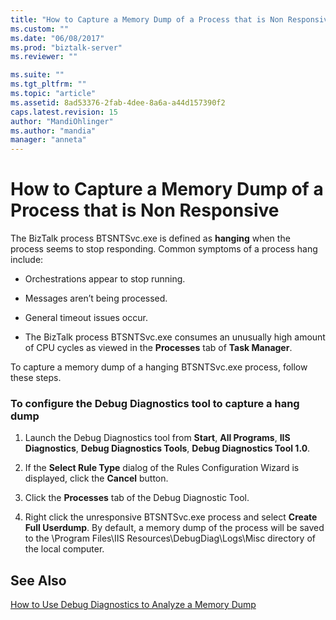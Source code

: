 ```yaml
---
title: "How to Capture a Memory Dump of a Process that is Non Responsive | Microsoft Docs"
ms.custom: ""
ms.date: "06/08/2017"
ms.prod: "biztalk-server"
ms.reviewer: ""

ms.suite: ""
ms.tgt_pltfrm: ""
ms.topic: "article"
ms.assetid: 8ad53376-2fab-4dee-8a6a-a44d157390f2
caps.latest.revision: 15
author: "MandiOhlinger"
ms.author: "mandia"
manager: "anneta"
---
```

# How to Capture a Memory Dump of a Process that is Non Responsive
The BizTalk process BTSNTSvc.exe is defined as **hanging** when the process seems to stop responding. Common symptoms of a process hang include:  
  
-   Orchestrations appear to stop running.  
  
-   Messages aren’t being processed.  
  
-   General timeout issues occur.  
  
-   The BizTalk process BTSNTSvc.exe consumes an unusually high amount of CPU cycles as viewed in the **Processes** tab of **Task Manager**.  
  
 To capture a memory dump of a hanging BTSNTSvc.exe process, follow these steps.  
  
### To configure the Debug Diagnostics tool to capture a hang dump  
  
1.  Launch the Debug Diagnostics tool from **Start**, **All Programs**, **IIS Diagnostics**, **Debug Diagnostics Tools**, **Debug Diagnostics Tool 1.0**.  
  
2.  If the **Select Rule Type** dialog of the Rules Configuration Wizard is displayed, click the **Cancel** button.  
  
3.  Click the **Processes** tab of the Debug Diagnostic Tool.  
  
4.  Right click the unresponsive BTSNTSvc.exe process and select **Create Full Userdump**. By default, a memory dump of the process will be saved to the \Program Files\IIS Resources\DebugDiag\Logs\Misc directory of the local computer.  
  
## See Also  
 [How to Use Debug Diagnostics to Analyze a Memory Dump](../core/how-to-use-debug-diagnostics-to-analyze-a-memory-dump.md)